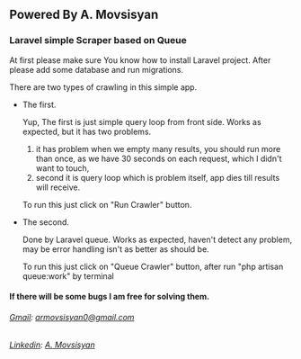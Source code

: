 ## Powered By A. Movsisyan
### Laravel simple Scraper based on Queue

At first please make sure You know how to install Laravel project.
After please add some database and run migrations.

There are two types of crawling in this simple app.

- The first.

    Yup, The first is just simple query loop from front side. Works as expected, but it has two problems.

   1. it has problem when we empty many results, you should run more than once, as we have 30 seconds on each request, which I didn't want to touch,
   2. second it is query loop which is problem itself, app dies till results will receive.

    To run this just click on "Run Crawler" button.


- The second.

    Done by Laravel queue. Works as expected, haven't detect any problem, may be error handling isn't as better as should be.

    To run this just click on "Queue Crawler" button, after run "php artisan queue:work" by terminal

#### If there will be some bugs I am free for solving them.
###### [Gmail](https://www.gmail.com): armovsisyan0@gmail.com
###### [Linkedin](https://www.linkedin.com): [A. Movsisyan](https://www.linkedin.com/in/arthur-movsisyan/)
